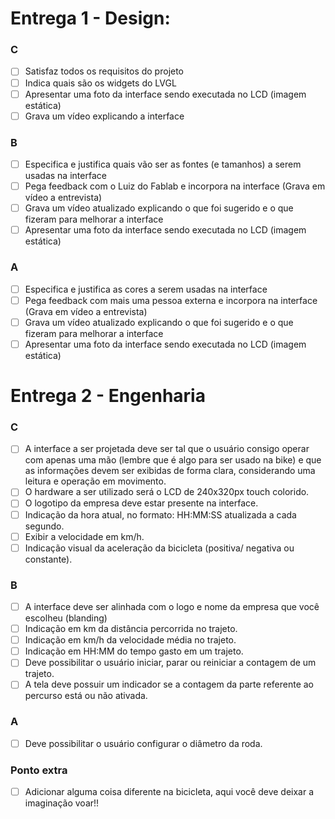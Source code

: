 # Entrega 1 - Design:

### C
- [ ] Satisfaz todos os requisitos do projeto
- [ ] Indica quais são os widgets do LVGL
- [ ] Apresentar uma foto da interface sendo executada no LCD (imagem estática)
- [ ] Grava um vídeo explicando a interface

### B
- [ ] Especifica e justifica quais vão ser as fontes (e tamanhos) a serem usadas na interface
- [ ] Pega feedback com o Luiz do Fablab e incorpora na interface (Grava em vídeo a entrevista)
- [ ] Grava um vídeo atualizado explicando o que foi sugerido e o que fizeram para melhorar a interface
- [ ] Apresentar uma foto da interface sendo executada no LCD (imagem estática)

### A
- [ ] Especifica e justifica as cores a serem usadas na interface
- [ ] Pega feedback com mais uma pessoa externa e incorpora na interface (Grava em vídeo a entrevista)
- [ ] Grava um vídeo atualizado explicando o que foi sugerido e o que fizeram para melhorar a interface
- [ ] Apresentar uma foto da interface sendo executada no LCD (imagem estática)

# Entrega 2 - Engenharia

### C
- [ ] A interface a ser projetada deve ser tal que o usuário consigo operar com apenas uma mão (lembre que é algo para ser usado na bike) e que as informações devem ser 
exibidas de forma clara, considerando uma leitura e operação em movimento.
- [ ] O hardware a ser utilizado será o LCD de 240x320px touch colorido.
- [ ] O logotipo da empresa deve estar presente na interface.
- [ ] Indicação da hora atual, no formato: HH:MM:SS atualizada a cada segundo.
- [ ] Exibir a velocidade em km/h.
- [ ] Indicação visual da aceleração da bicicleta (positiva/ negativa ou constante).

### B
- [ ] A interface deve ser alinhada com o logo e nome da empresa que você escolheu (blanding)
- [ ] Indicação em km da distância percorrida no trajeto.
- [ ] Indicação em km/h da velocidade média no trajeto.
- [ ] Indicação em HH:MM do tempo gasto em um trajeto.
- [ ] Deve possibilitar o usuário iniciar, parar ou reiniciar a contagem de um trajeto.
- [ ] A tela deve possuir um indicador se a contagem da parte referente ao percurso está ou não ativada.

### A
- [ ] Deve possibilitar o usuário configurar o diâmetro da roda.

### Ponto extra
- [ ] Adicionar alguma coisa diferente na bicicleta, aqui você deve deixar a imaginação voar!!
